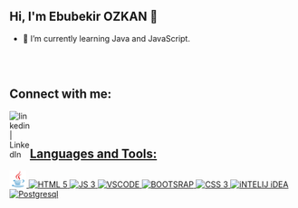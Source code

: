 ## Hi, I'm Ebubekir OZKAN 👋

- 🌱 I’m currently learning Java and JavaScript.





<br/>
<br/>

## Connect with me:
<a href="https://www.linkedin.com/in/ebubekirozkan/)" target="_blank"><img align="left" alt="linkedin | LinkedIn" width="36px" src="https://raw.githubusercontent.com/peterthehan/peterthehan/master/assets/linkedin.svg" />



<br>
</br>

## Languages and Tools:
<a href="https://www.java.com" target="_blank"> <img src="https://raw.githubusercontent.com/devicons/devicon/master/icons/java/java-original.svg" alt="JAVA" width="30" height="30"/> </a>
<a href="https://html.com/" target="_blank"> <img src="https://upload.wikimedia.org/wikipedia/commons/6/61/HTML5_logo_and_wordmark.svg" alt="HTML 5" width="30" height="30"/> </a>
<a href="https://javascript.com/" target="_blank"> <img src="https://upload.wikimedia.org/wikipedia/commons/thumb/9/99/Unofficial_JavaScript_logo_2.svg/640px-Unofficial_JavaScript_logo_2.svg.png" alt="JS 3" width="30" height="30"/> </a>
<a href="https://code.visualstudio.com/" target="_blank"> <img src="https://user-images.githubusercontent.com/806104/98771085-46d8f180-23a9-11eb-9caf-9d4c0f605749.png" alt="VSCODE" width="30" height="30"/> </a>
<a href="https://getbootstrap.com" target="_blank"> <img src="https://upload.wikimedia.org/wikipedia/commons/b/b2/Bootstrap_logo.svg" alt="BOOTSRAP" width="30" height="30"/> </a>
<a href="#" target="_blank"> <img src="https://upload.wikimedia.org/wikipedia/commons/3/3d/CSS.3.svg" alt="CSS 3" width="30" height="30"/> </a>
<a href="#" target="_blank"> <img src="https://upload.wikimedia.org/wikipedia/commons/9/9c/IntelliJ_IDEA_Icon.svg" alt="iNTELIJ iDEA" width="30" height="30"/> </a>
<a href="#" target="_blank"> <img src="https://upload.wikimedia.org/wikipedia/commons/2/29/Postgresql_elephant.svg" alt="Postgresql" width="30" height="30"/> </a>

